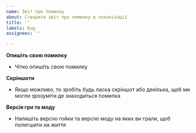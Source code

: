 ```yaml
---
name: Звіт про помилку
about: Створити звіт про помилку в локалізації
title: ''
labels: bug
assignees: ''

---
```


**Опишіть свою помилку**
- Чітко опишіть свою помилку

**Скріншоти**
- Якщо можливо, то зробіть будь ласка скріншот або декілька, щоб ми могли зрозуміти де знаходиться помилка

**Версія гри та моду**
- Напишіть версію гойки та версію моду на яких ви грали, щоб полегшити на життя
